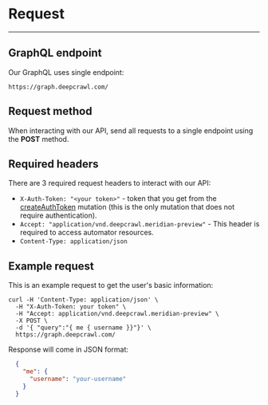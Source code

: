 # Request
---
## GraphQL endpoint

Our GraphQL uses single endpoint:
```
https://graph.deepcrawl.com/
```

## Request method

When interacting with our API, send all requests to a single endpoint using the __POST__ method.

## Required headers

There are 3 required request headers to interact with our API:

  - `X-Auth-Token: "<your token>"` - token that you get from the [createAuthToken](/authentication?id=regular-auth-token) mutation (this is the only mutation that does not require authentication).
  - `Accept: "application/vnd.deepcrawl.meridian-preview"` - This header is required to access automator resources.
  - `Content-Type: application/json`

## Example request

This is an example request to get the user's basic information:

```
curl -H 'Content-Type: application/json' \
  -H "X-Auth-Token: your token" \
  -H "Accept: application/vnd.deepcrawl.meridian-preview" \
  -X POST \
  -d '{ "query":"{ me { username }}"}' \
  https://graph.deepcrawl.com/
```

Response will come in JSON format: 

```json
  {
    "me": {
      "username": "your-username"
    }
  }
```
